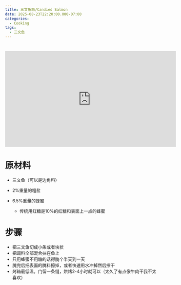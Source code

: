 ```yaml
---
title: 三文鱼糖/Candied Salmon
date: 2025-08-23T22:20:00.000-07:00
categories:
  - Cooking
tags:
  - 三文鱼
---
```

# <iframe width="560" height="315" src="https://www.youtube.com/embed/x8xSSS-yuow?si=Gv3DIGPnQWyAt9g8&amp;start=759" title="YouTube video player" frameborder="0" allow="accelerometer; autoplay; clipboard-write; encrypted-media; gyroscope; picture-in-picture; web-share" referrerpolicy="strict-origin-when-cross-origin" allowfullscreen></iframe>

# 原材料

* 三文鱼（可以是边角料）
* 2%重量的粗盐
* 6.5%重量的蜂蜜

  * 传统用红糖是10%的红糖和表面上一点的蜂蜜

# 步骤

* 把三文鱼切成小条或者块状
* 把调料全部混合抹在鱼上
* 只用蜂蜜不用糖的话得腌个半天到一天
* 腌完后把表面的腌料擦掉，或者快速用水冲掉然后擦干
* 烤箱最低温，门留一条缝，烘烤2-4小时就可以（太久了有点像牛肉干我不太喜欢）
